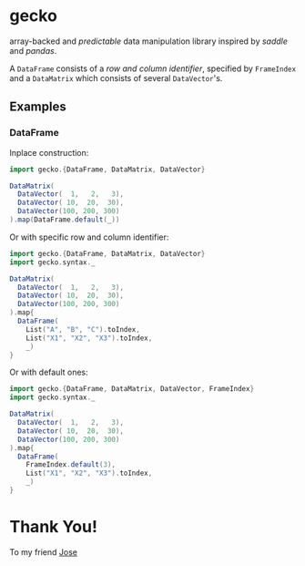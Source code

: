 # gecko
array-backed and _predictable_ data manipulation library inspired by _saddle_ and _pandas_.

A `DataFrame` consists of a _row and column identifier_, specified by `FrameIndex` and a `DataMatrix` which consists of 
several `DataVector`'s.


## Examples

### DataFrame
Inplace construction:

```scala
import gecko.{DataFrame, DataMatrix, DataVector}

DataMatrix(
  DataVector(  1,   2,   3),
  DataVector( 10,  20,  30),
  DataVector(100, 200, 300)
).map(DataFrame.default(_))
```

Or with specific row and column identifier:
```scala
import gecko.{DataFrame, DataMatrix, DataVector}
import gecko.syntax._

DataMatrix(
  DataVector(  1,   2,   3),
  DataVector( 10,  20,  30),
  DataVector(100, 200, 300)
).map{
  DataFrame(
    List("A", "B", "C").toIndex,
    List("X1", "X2", "X3").toIndex,
    _)
}
```
 
Or with default ones:

```scala
import gecko.{DataFrame, DataMatrix, DataVector, FrameIndex}
import gecko.syntax._

DataMatrix(
  DataVector(  1,   2,   3),
  DataVector( 10,  20,  30),
  DataVector(100, 200, 300)
).map{
  DataFrame(
    FrameIndex.default(3),
    List("X1", "X2", "X3").toIndex,
    _)
}
```

# Thank You!
To my friend [Jose](https://github.com/jmcardon) 